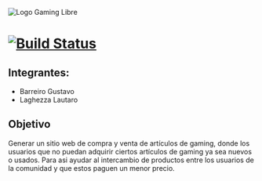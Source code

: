 
![Logo Gaming Libre](https://cdn.discordapp.com/attachments/829838333362044949/890745823980306482/logo-sin-fondo.png)
# [![Build Status](https://app.travis-ci.com/barreirogustavounq/Gaming-Libre.svg?branch=main)](https://app.travis-ci.com/barreirogustavounq/Gaming-Libre)

## Integrantes: 
* Barreiro Gustavo
* Laghezza Lautaro

## Objetivo 
Generar un sitio web de compra y venta de artículos de gaming, donde los usuarios que no puedan adquirir ciertos artículos de gaming ya sea nuevos o usados. Para asi ayudar al intercambio de productos entre los usuarios de la comunidad y que estos paguen un menor precio.
